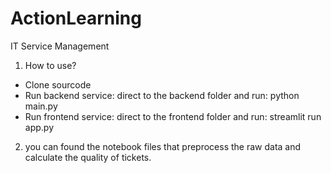 # ActionLearning
IT Service Management

1.  How to use?
  - Clone sourcode
  - Run backend service: direct to the backend folder and run: python main.py
  - Run frontend service: direct to the frontend folder and run: streamlit run app.py
  
2.  you can found the notebook files that preprocess the raw data and calculate the quality of tickets.
